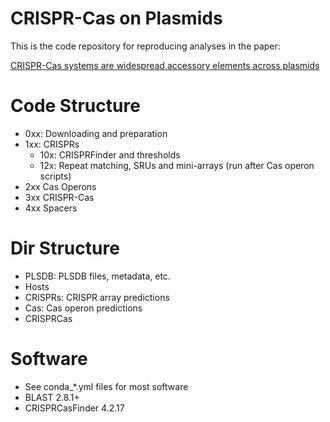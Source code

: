 # CRISPR-Cas on Plasmids
This is the code repository for reproducing analyses in the paper:

[CRISPR-Cas systems are widespread accessory elements across plasmids]()

# Code Structure
* 0xx: Downloading and preparation
* 1xx: CRISPRs
	* 10x: CRISPRFinder and thresholds
	* 12x: Repeat matching, SRUs and mini-arrays (run after Cas operon scripts)
* 2xx Cas Operons
* 3xx CRISPR-Cas
* 4xx Spacers

# Dir Structure
* PLSDB: PLSDB files, metadata, etc.
* Hosts
* CRISPRs: CRISPR array predictions
* Cas: Cas operon predictions
* CRISPRCas

# Software
* See conda_*.yml files for most software
* BLAST 2.8.1+
* CRISPRCasFinder 4.2.17
